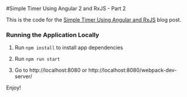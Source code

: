 #Simple Timer Using Angular 2 and RxJS - Part 2

This is the code for the [Simple Timer Using Angular and RxJS](https://dmkcode.com/2016/08/simple-timer-using-angular-2-and-rxjs/) blog post.

### Running the Application Locally

1. Run `npm install` to install app dependencies

1. Run `npm run start` 

1. Go to http://localhost:8080 or http://localhost:8080/webpack-dev-server/

Enjoy!
